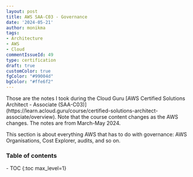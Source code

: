 ```yaml
---
layout: post
title: AWS SAA-C03 - Governance
date: '2024-05-21'
author: monikma
tags:
- Architecture
- AWS
- Cloud
commentIssueId: 49
type: certification
draft: true
customColor: true
fgColor: "#99004d"
bgColor: "#ffe6f2"
---
```


<div class="bg-info panel-body" markdown="1">
Those are the notes I took during the Cloud Guru [AWS Certified Solutions Architect - Associate (SAA-C03)](https://learn.acloud.guru/course/certified-solutions-architect-associate/overview).
Note that the course content changes as the AWS changes. The notes are from March-May 2024.

This section is about everything AWS that has to do with governance: AWS Organisations, Cost Explorer, audits, and so on.
</div>

<h3>Table of contents</h3>
- TOC
{:toc max_level=1}

